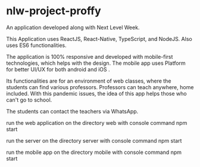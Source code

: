 # nlw-project-proffy
An application developed along with Next Level Week.

This Application uses ReactJS, React-Native, TypeScript, and NodeJS. Also uses ES6 functionalities.

The application is 100% responsive and developed with mobile-first technologies, which helps with the design.
The mobile app uses Platform for better UI/UX for both android and iOS .

Its functionalities are for an environment of web classes, where the students can find various professors. Professors can teach anywhere, home included.
With this pandemic issues, the idea of this app helps those who can't go to school.

The students can contact the teachers via WhatsApp.


run the web application on the directory web with console command npm start

run the server on the directory server with console command npm start

run the mobile app on the directory mobile with console command npm start
